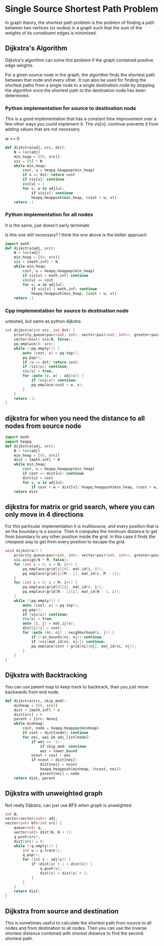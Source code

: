 # Single Source Shortest Path Problem

In graph theory, the shortest path problem is the problem of finding a path between two vertices (or nodes) in a graph such that the sum of the weights of its constituent edges is minimized.

## Dijkstra's Algorithm

Dijkstra's algorithm can solve this problem if the graph contained positive edge weights.

For a given source node in the graph, the algorithm finds the shortest path between that node and every other.  It can also be used for finding the shortest paths from a single node to a single destination node by stopping the algorithm once the shortest path to the destination node has been determined. 

### Python implementation for source to destination node

This is a good implementation that has a constant time improvement over a few other ways you could implement it.  The vis[v]: continue prevents it from adding values that are not necessary.

w >= 0

```py
def dijkstra(adj, src, dst):
    N = len(adj)
    min_heap = [(0, src)]
    vis = [0] * N
    while min_heap:
        cost, u = heapq.heappop(min_heap)
        if u == dst: return cost
        if vis[u]: continue
        vis[u] = 1
        for v, w in adj[u]:
            if vis[v]: continue
            heapq.heappush(min_heap, (cost + w, v))
    return -1
```

### Python implementation for all nodes

It is the same, just doesn't early terminate

Is this one still necessary? I think the one above is the better approach

```py
import math
def dijkstra(adj, src):
    N = len(adj)
    min_heap = [(0, src)]
    vis = [math.inf] * N
    while min_heap:
        cost, u = heapq.heappop(min_heap)
        if vis[u] < math.inf: continue
        vis[u] == cost
        for v, w in adj[u]:
            if vis[v] < math.inf: continue
            heapq.heappush(min_heap, (cost + w, v))
    return -1
```

### Cpp implementation for source to destination node

untested, but same as python dijkstra

```cpp
int dijkstra(int src, int dst) {
    priority_queue<pair<int, int>, vector<pair<int, int>>, greater<pair<int, int>>> pq;
    vector<bool> vis(N, false);
    pq.emplace(0, src);
    while (!pq.empty()) {
        auto [cost, u] = pq.top();
        pq.pop();
        if (u == dst) return cost;
        if (vis[u]) continue;
        vis[u] = true;
        for (auto [v, w] : adj[u]) {
            if (vis[v]) continue;
            pq.emplace(cost + w, v);
        }
    }
    return -1;
}
```

## dijkstra for when you need the distance to all nodes from source node

```py
import math
import heapq
def dijkstra(adj, src):
    N = len(adj)
    min_heap = [(0, src)]
    dist = [math.inf] * N
    while min_heap:
        cost, u = heapq.heappop(min_heap)
        if cost >= dist[u]: continue
        dist[u] = cost
        for v, w in adj[u]:
            if cost + w < dist[v]: heapq.heappush(min_heap, (cost + w, v))
    return dist
```

## dijkstra for matrix or grid search, where you can only move in 4 directions

For this particular implementation it is multisource, and every position that is on the boundary is a source.  Then it computes the minimum distance to get from boundary to any other position inside the grid.  In this case it finds the cheapest way to get from every position to escape the grid.

```cpp
void dijkstra() {
    priority_queue<pair<int, int>, vector<pair<int, int>>, greater<pair<int, int>>> pq;
    vis.assign(N * M, false);
    for (int i = 0; i < N; i++) {
        pq.emplace(grid[i][0], mat_id(i, 0));
        pq.emplace(grid[i][M - 1], mat_id(i, M - 1));
    }
    for (int i = 0; i < M; i++) {
        pq.emplace(grid[0][i], mat_id(0, i));
        pq.emplace(grid[N - 1][i], mat_id(N - 1, i));
    }
    while (!pq.empty()) {
        auto [cost, u] = pq.top();
        pq.pop();
        if (vis[u]) continue;
        vis[u] = true;
        auto [i, j] = mat_ij(u);
        dist[i][j] = cost;
        for (auto [ni, nj] : neighborhood(i, j)) {
            if (!in_bounds(ni, nj)) continue;
            if (vis[mat_id(ni, nj)]) continue;
            pq.emplace(cost + grid[ni][nj], mat_id(ni, nj));
        }
    }
}
```

## Dijkstra with Backtracking

You can use parent map to keep track to backtrack, than you just move backwards from end node.

```py
def dijkstra(src, skip_mod):
    minheap = [(0, src)]
    dist = [math.inf] * n
    dist[src] = 0
    parent = {src: None}
    while minheap:
        cost, node = heapq.heappop(minheap)
        if cost > dist[node]: continue
        for nei, wei in adj_list[node]:
            if wei == -1:
                if skip_mod: continue
                wei = lower_bound
            ncost = cost + wei
            if ncost < dist[nei]:
                dist[nei] = ncost
                heapq.heappush(minheap, (ncost, nei))
                parent[nei] = node
    return dist, parent
```

## Dijkstra with unweighted graph

Not really Dijkstra, can just use BFS when graph is unweighted. 

```cpp
int N;
vector<vector<int>> adj;
vector<int> bfs(int src) {
    queue<int> q;
    vector<int> dist(N, N + 1);
    q.push(src);
    dist[src] = 0;
    while (!q.empty()) {
        int u = q.front();
        q.pop();
        for (int v : adj[u]) {
            if (dist[u] + 1 < dist[v]) {
                q.push(v);
                dist[v] = dist[u] + 1;
            }
        }
    }
    return dist;
}
```

## Dijkstra from source and destination

This is sometimes useful to calculate the shortest path from source to all nodes and from destination to all nodes.  Then you can use the inverse shortest distance combined with shorest distance to find the second shortest path.